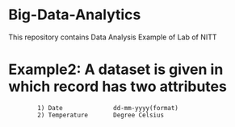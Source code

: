 # Big-Data-Analytics
This repository contains Data Analysis Example of Lab of NITT

# Example2: A dataset is given in which record has two attributes 
            1) Date              dd-mm-yyyy(format)
            2) Temperature       Degree Celsius

